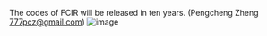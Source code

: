 The codes of FCIR will be released in ten years. (Pengcheng Zheng 777pcz@gmail.com)
![image](https://user-images.githubusercontent.com/83463790/234571809-23234b10-4c01-4cc1-95d5-9022970fc886.png)
